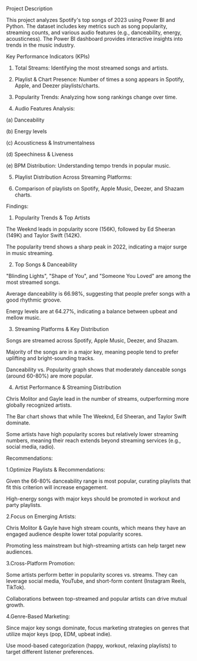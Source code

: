 Project Description

This project analyzes Spotify's top songs of 2023 using Power BI and Python. The dataset includes key metrics such as song popularity, streaming counts, and various audio features (e.g., danceability, energy, acousticness). The Power BI dashboard provides interactive insights into trends in the music industry.

 Key Performance Indicators (KPIs)

1. Total Streams: Identifying the most streamed songs and artists.

2. Playlist & Chart Presence: Number of times a song appears in Spotify, Apple, and Deezer playlists/charts.

3. Popularity Trends: Analyzing how song rankings change over time.

4. Audio Features Analysis:

(a) Danceability

(b) Energy levels

(c) Acousticness & Instrumentalness

(d) Speechiness & Liveness

(e) BPM Distribution: Understanding tempo trends in popular music.

5. Playlist Distribution Across Streaming Platforms:

6. Comparison of playlists on Spotify, Apple Music, Deezer, and Shazam charts.


Findings:

1. Popularity Trends & Top Artists     

The Weeknd leads in popularity score (156K), followed by Ed Sheeran (149K) and Taylor Swift (142K).

The popularity trend shows a sharp peak in 2022, indicating a major surge in music streaming.


2. Top Songs & Danceability

"Blinding Lights", "Shape of You", and "Someone You Loved" are among the most streamed songs.

Average danceability is 66.98%, suggesting that people prefer songs with a good rhythmic groove.

Energy levels are at 64.27%, indicating a balance between upbeat and mellow music.


3. Streaming Platforms & Key Distribution

Songs are streamed across Spotify, Apple Music, Deezer, and Shazam.

Majority of the songs are in a major key, meaning people tend to prefer uplifting and bright-sounding tracks.

Danceability vs. Popularity graph shows that moderately danceable songs (around 60-80%) are more popular.


4. Artist Performance & Streaming Distribution

Chris Molitor and Gayle lead in the number of streams, outperforming more globally recognized artists.

The Bar chart shows that while The Weeknd, Ed Sheeran, and Taylor Swift dominate.

Some artists have high popularity scores but relatively lower streaming numbers, meaning their reach extends beyond streaming services (e.g., social media, radio).


Recommendations:



1.Optimize Playlists & Recommendations:

Given the 66-80% danceability range is most popular, curating playlists that fit this criterion will increase engagement.

High-energy songs with major keys should be promoted in workout and party playlists.


2.Focus on Emerging Artists:

Chris Molitor & Gayle have high stream counts, which means they have an engaged audience despite lower total popularity scores.

Promoting less mainstream but high-streaming artists can help target new audiences.


3.Cross-Platform Promotion:

Some artists perform better in popularity scores vs. streams. They can leverage social media, YouTube, and short-form content (Instagram Reels, TikTok).

Collaborations between top-streamed and popular artists can drive mutual growth.


4.Genre-Based Marketing:

Since major key songs dominate, focus marketing strategies on genres that utilize major keys (pop, EDM, upbeat indie).

Use mood-based categorization (happy, workout, relaxing playlists) to target different listener preferences.

